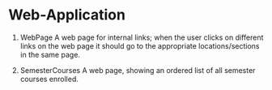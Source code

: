 # Web-Application

1. WebPage
A web page for internal links; when the user clicks on different links on the web page it should go to the appropriate locations/sections in the same page.

2. SemesterCourses
A web page, showing an ordered list of all semester courses enrolled.
